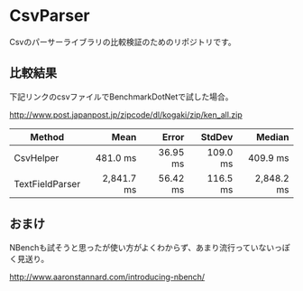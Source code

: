 # CsvParser
Csvのパーサーライブラリの比較検証のためのリポジトリです。



## 比較結果

下記リンクのcsvファイルでBenchmarkDotNetで試した場合。

http://www.post.japanpost.jp/zipcode/dl/kogaki/zip/ken_all.zip


|              Method |       Mean |    Error |   StdDev |     Median |
|-------------------- |-----------:|---------:|---------:|-----------:|
|       CsvHelper |   481.0 ms | 36.95 ms | 109.0 ms |   409.9 ms |
| TextFieldParser | 2,841.7 ms | 56.42 ms | 116.5 ms | 2,848.2 ms |

## おまけ

NBenchも試そうと思ったが使い方がよくわからず、あまり流行っていないっぽく見送り。

http://www.aaronstannard.com/introducing-nbench/
